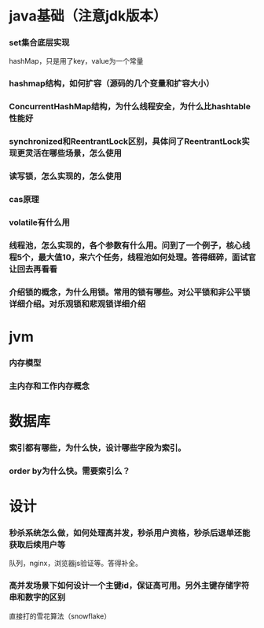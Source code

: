 java基础（注意jdk版本）
===
### set集合底层实现
hashMap，只是用了key，value为一个常量

### hashmap结构，如何扩容（源码的几个变量和扩容大小）
### ConcurrentHashMap结构，为什么线程安全，为什么比hashtable性能好
### synchronized和ReentrantLock区别，具体问了ReentrantLock实现更灵活在哪些场景，怎么使用
### 读写锁，怎么实现的，怎么使用
### cas原理
### volatile有什么用
### 线程池，怎么实现的，各个参数有什么用。问到了一个例子，核心线程5个，最大值10，来六个任务，线程池如何处理。答得细碎，面试官让回去再看看
### 介绍锁的概念，为什么用锁。常用的锁有哪些。对公平锁和非公平锁详细介绍。对乐观锁和悲观锁详细介绍

jvm
===
### 内存模型
### 主内存和工作内存概念

数据库
===
### 索引都有哪些，为什么快，设计哪些字段为索引。
### order by为什么快。需要索引么？

设计
===
### 秒杀系统怎么做，如何处理高并发，秒杀用户资格，秒杀后退单还能获取后续用户等
队列，nginx，浏览器js验证等。答得补全。
### 高并发场景下如何设计一个主键id，保证高可用。另外主键存储字符串和数字的区别
直接打的雪花算法（snowflake）
